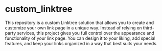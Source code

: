# custom_linktree
 This repository is a custom Linktree solution that allows you to create and customize your own link page in a unique way. Instead of relying on third-party services, this project gives you full control over the appearance and functionality of your link page. You can design it to your liking, add special features, and keep your links organized in a way that best suits your needs.
